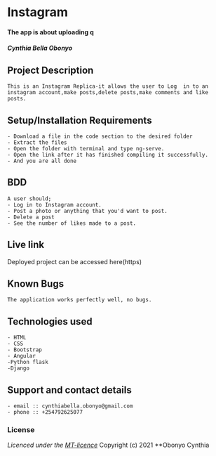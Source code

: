 # Instagram
#### The app is about uploading q
#### *Cynthia Bella Obonyo*
## Project Description
    This is an Instagram Replica-it allows the user to Log  in to an instagram account,make posts,delete posts,make comments and like posts.

## Setup/Installation Requirements
    - Download a file in the code section to the desired folder
    - Extract the files
    - Open the folder with terminal and type ng-serve.
    - Open the link after it has finished compiling it successfully.
    - And you are all done


## BDD
    A user should;
    - Log in to Instagram account.
    - Post a photo or anything that you'd want to post.
    - Delete a post
    - See the number of likes made to a post.

## Live link
Deployed project can be accessed here(https)

## Known Bugs
    The application works perfectly well, no bugs.

## Technologies used
    - HTML
    - CSS
    - Bootstrap
    - Angular
    -Python flask
    -Django

## Support and contact details
    - email :: cynthiabella.obonyo@gmail.com
    - phone :: +254792625077

### License
*Licenced under the [MT-licence]()*
Copyright (c) 2021 **Obonyo  Cynthia

